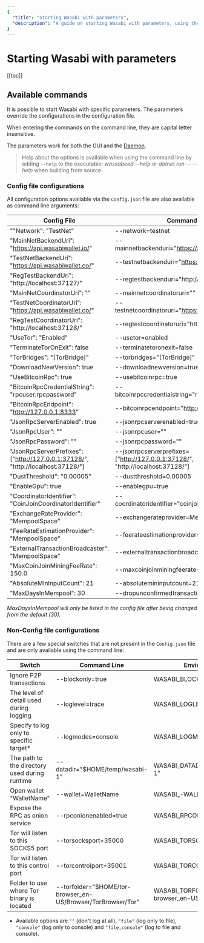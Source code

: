 ```yaml
---
{
  "title": "Starting Wasabi with parameters",
  "description": "A guide on starting Wasabi with parameters, using the command line interface. This is the Wasabi documentation, an archive of knowledge about the open-source, non-custodial and privacy-focused Bitcoin wallet for desktop."
}
---
```


# Starting Wasabi with parameters

[[toc]]

## Available commands

It is possible to start Wasabi with specific parameters.
The parameters override the configurations in the configuration file.

When entering the commands on the command line, they are capital letter insensitive.

The parameters work for both the GUI and the [Daemon](/using-wasabi/Daemon.md).

> Help about the options is available when using the command line by adding `--help` to the executable: _wassabeed --help_ or _dotnet run -- --help_ when building from source.

### Config file configurations

All configuration options available via the `Config.json` file are also available as command line arguments:

| Config File | Command Line | Environment variable |
|---------|--------|----------------------|
| ""Network": "TestNet" | --network=testnet | WASABI_NETWORK=testnet |
| "MainNetBackendUri": "https://api.wasabiwallet.io/" | --mainnetbackenduri="https://api.wasabiwallet.io/" | WASABI_MAINNETBACKENDURI="https://api.wasabiwallet.io/"|
| "TestNetBackendUri": "https://api.wasabiwallet.co/" | --testnetbackenduri="https://api.wasabiwallet.co/" | WASABI_TESTNETBACKENDURI="https://api.wasabiwallet.co/" |
| "RegTestBackendUri": "http://localhost:37127/" | --regtestbackenduri="http://localhost:37127/" | WASABI_REGTESTBACKENDURI="http://localhost:37127/" |
| "MainNetCoordinatorUri": "" | --mainnetcoordinatoruri="" | WASABI_MAINNETCOORDINATORURI="" |
| "TestNetCoordinatorUri": "https://api.wasabiwallet.co/" | --testnetcoordinatoruri="https://api.wasabiwallet.co/" | WASABI_TESTNETCOORDINATORURI="https://api.wasabiwallet.co/" |
| "RegTestCoordinatorUri": "http://localhost:37128/" | --regtestcoordinatoruri="http://localhost:37128/" | WASABI_REGTESTCOORDINATORURI="http://localhost:37128/" |
| "UseTor": "Enabled" | --usetor=enabled | WASABI_USETOR=enabled |
| "TerminateTorOnExit": false | --terminatetoronexit=false | WASABI_TERMINATETORONEXIT=false |
| "TorBridges": "[TorBridge]" | --torbridges="[TorBridge]" | WASABI_TORBRIDGES="[TorBridge]" |
| "DownloadNewVersion": true | --downloadnewversion=true | WASABI_DOWNLOADNEWVERSION=true |
| "UseBitcoinRpc": true | --usebitcoinrpc=true | WASABI_USEBITCOINRPC=true |
| "BitcoinRpcCredentialString": "rpcuser:rpcpassword" | --bitcoinrpccredentialstring="rpcuser:rpcpassword" | WASABI_BITCOINRPCCREDENTIALSTRING="rpcuser:rpcpassword" |
| "BitcoinRpcEndpoint": "http://127.0.0.1:8333" | --bitcoinrpcendpoint="http://127.0.0.1:8333" | WASABI_BITCOINRPCENDPOINT="http://127.0.0.1:8333" |
| "JsonRpcServerEnabled": true | --jsonrpcserverenabled=true | WASABI_JSONRPCSERVERENABLED=true |
| "JsonRpcUser": "" | --jsonrpcuser="" | WASABI_JSONRPCUSER="" |
| "JsonRpcPassword": "" | --jsonrpcpassword="" | WASABI_JSONRPCPASSWORD="" |
| "JsonRpcServerPrefixes":["http://127.0.0.1:37128/", "http://localhost:37128/"] | --jsonrpcserverprefixes=["http://127.0.0.1:37128/", "http://localhost:37128/"] | WASABI_JSONRPCSERVERPREFIXES=["http://127.0.0.1:37128/", "http://localhost:37128/"] |
| "DustThreshold": "0.00005" | --dustthreshold=0.00005 | WASABI_DUSTTHRESHOLD=0.00005 |
| "EnableGpu": true | --enablegpu=true | WASABI_ENABLEGPU=true |
| "CoordinatorIdentifier": "CoinJoinCoordinatorIdentifier" | --coordinatoridentifier="coinjoincoordinatoridentifier" | WASABI_COORDINATORIDENTIFIER="coinjoincoordinatoridentifier" |
| "ExchangeRateProvider": "MempoolSpace" | --exchangerateprovider=MempoolSpace | WASABI_EXCHANGERATEPROVIDER=MempoolSpace |
| "FeeRateEstimationProvider": "MempoolSpace" | --feerateestimationprovider=MempoolSpace | WASABI_FEERATEESTIMATIONPROVIDER=MempoolSpace |
| "ExternalTransactionBroadcaster": "MempoolSpace" | --externaltransactionbroadcaster=MempoolSpace | WASABI_EXTERNALTRANSACTIONBROADCASTER=MempoolSpace |
| "MaxCoinJoinMiningFeeRate": 150.0 | --maxcoinjoinminingfeerate=150.0 | WASABI_MAXCOINJOINMININGFEERATE=150.0 |
| "AbsoluteMinInputCount": 21 | --absolutemininputcount=21 | WASABI_ABSOLUTEMININPUTCOUNT=21 |
| "MaxDaysInMempool": 30 | --dropunconfirmedtransactionsafterdays=30 | WASABI_DROPUNCONFIRMEDTRANSACTIONSAFTERDAYS=30 |

_MaxDaysInMempool will only be listed in the config file after being changed from the default (30)._

### Non-Config file configurations

There are a few special switches that are not present in the `Config.json` file and are only available using the command line:

| Switch | Command Line | Environment variable |
|-------|-------------|---------------------|
| Ignore P2P transactions | --blockonly=true | WASABI_BLOCKONLY=true |
| The level of detail used during logging | --loglevel=trace | WASABI_LOGLEVEL=trace |
| Specify to log only to specific target* | --logmodes=console | WASABI_LOGMODES=console |
| The path to the directory used during runtime | --datadir="$HOME/temp/wasabi-1" | WASABI_DATADIR="$HOME/temp/wasabi-1" |
| Open wallet "WalletName" | --wallet=WalletName | WASABI_-WALLET=WalletName |
| Expose the RPC as onion service | --rpconionenabled=true | WASABI_RPCONIONENABLED=true |
| Tor will listen to this SOCKS5 port | --torsocksport=35000 | WASABI_TORSOCKSPORT=35000 |
| Tor will listen to this control port | --torcontrolport=35001 | WASABI_TORCONTROLPORT=35001 |
| Folder to use where Tor binary is located | --torfolder="$HOME/tor-browser_en-US/Browser/TorBrowser/Tor" | WASABI_TORFOLDER="$HOME/tor-browser_en-US/Browser/TorBrowser/Tor" |

* Available options are `""` (don't log at all), `"file"` (log only to file), `"console"` (log only to console) and `"file,console"` (log to file and console).
